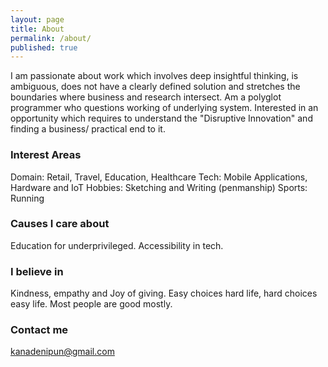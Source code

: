 ```yaml
---
layout: page
title: About
permalink: /about/
published: true
---
```


I am passionate about work which involves deep insightful thinking, is ambiguous, does not have a clearly defined solution and stretches the boundaries where business and research intersect. Am a polyglot programmer who questions working of underlying system. Interested in an opportunity which requires to understand the "Disruptive Innovation" and finding a business/ practical end to it. 

### Interest Areas

Domain: Retail, Travel, Education, Healthcare
Tech: Mobile Applications, Hardware and IoT
Hobbies: Sketching and Writing (penmanship)
Sports: Running

### Causes I care about

Education for underprivileged.
Accessibility in tech.

### I believe in

Kindness, empathy and Joy of giving.
Easy choices hard life, hard choices easy life.
Most people are good mostly.

### Contact me

[kanadenipun@gmail.com](mailto:kanadenipun@gmail.com)
